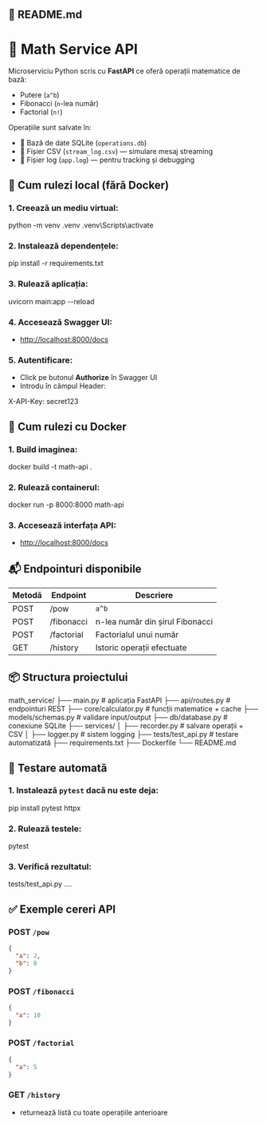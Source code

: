 ## 📘 README.md
# 📐 Math Service API

Microserviciu Python scris cu **FastAPI** ce oferă operații matematice de bază:
- Putere (`a^b`)
- Fibonacci (`n`-lea număr)
- Factorial (`n!`)

Operațiile sunt salvate în:
- 🔸 Bază de date SQLite (`operations.db`)
- 🔸 Fișier CSV (`stream_log.csv`) — simulare mesaj streaming
- 🔸 Fișier log (`app.log`) — pentru tracking și debugging


## 🚀 Cum rulezi local (fără Docker)

### 1. Creează un mediu virtual:
python -m venv .venv
.venv\Scripts\activate


### 2. Instalează dependențele:
pip install -r requirements.txt


### 3. Rulează aplicația:
uvicorn main:app --reload


### 4. Accesează Swagger UI:
- [http://localhost:8000/docs](http://localhost:8000/docs)

### 5. Autentificare:
- Click pe butonul **Authorize** în Swagger UI
- Introdu în câmpul Header:

X-API-Key: secret123


## 🐳 Cum rulezi cu Docker

### 1. Build imaginea:

docker build -t math-api .


### 2. Rulează containerul:

docker run -p 8000:8000 math-api


### 3. Accesează interfața API:
- [http://localhost:8000/docs](http://localhost:8000/docs)


## 📬 Endpointuri disponibile

| Metodă | Endpoint      | Descriere                        |
|--------|---------------|----------------------------------|
| POST   | /pow          | `a^b`                            |
| POST   | /fibonacci    | n-lea număr din șirul Fibonacci |
| POST   | /factorial    | Factorialul unui număr          |
| GET    | /history      | Istoric operații efectuate       |



## 📦 Structura proiectului

math_service/
├── main.py              # aplicația FastAPI
├── api/routes.py        # endpointuri REST
├── core/calculator.py   # funcții matematice + cache
├── models/schemas.py    # validare input/output
├── db/database.py       # conexiune SQLite
├── services/
│   ├── recorder.py      # salvare operații + CSV
│   ├── logger.py        # sistem logging
├── tests/test_api.py    # testare automatizată
├── requirements.txt
├── Dockerfile
└── README.md



## 🧪 Testare automată

### 1. Instalează `pytest` dacă nu este deja:
pip install pytest httpx


### 2. Rulează testele:

pytest


### 3. Verifică rezultatul:

tests/test_api.py ....                               


## ✅ Exemple cereri API

### POST `/pow`
```json
{
  "a": 2,
  "b": 8
}
```

### POST `/fibonacci`
```json
{
  "a": 10
}
```

### POST `/factorial`
```json
{
  "a": 5
}
```

### GET `/history`
- returnează listă cu toate operațiile anterioare

